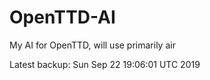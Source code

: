 # OpenTTD-AI
My AI for OpenTTD, will use primarily air

Latest backup: Sun Sep 22 19:06:01 UTC 2019
